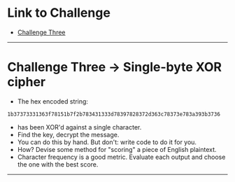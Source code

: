 # Link to Challenge

- [Challenge Three](https://www.cryptopals.com/sets/1/challenges/3)

---

# Challenge Three  -> Single-byte XOR cipher

- The hex encoded string:

```
1b37373331363f78151b7f2b783431333d78397828372d363c78373e783a393b3736
```

- has been XOR'd against a single character.
- Find the key, decrypt the message.
- You can do this by hand. But don't: write code to do it for you.
- How? Devise some method for "scoring" a piece of English plaintext.
- Character frequency is a good metric. Evaluate each output and choose the one with the best score.

---

